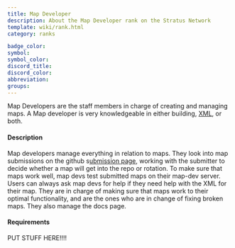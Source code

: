 ```yaml
---
title: Map Developer
description: About the Map Developer rank on the Stratus Network
template: wiki/rank.html
category: ranks

badge_color: 
symbol: 
symbol_color: 
discord_title: 
discord_color: 
abbreviation: 
groups: 
---
```


Map Developers are the staff members in charge of creating and managing maps. A Map developer is very knowledgeable in either building, [XML](xml), or both.

#### Description

Map developers manage everything in relation to maps. They look into map submissions on the github s[ubmission page](/https://github.com/StratusNetwork/Map-Rotations/issues?q=is%3Aopen+is%3Aissue), working with the submitter to decide whether a map will get into the repo or rotation. To make sure that maps work well, map devs test submitted maps on their map-dev server. Users can always ask map devs for help if they need help with the XML for their map. They are in charge of making sure that maps work to their optimal functionality, and are the ones who are in change of fixing broken maps. They also manage the docs page.

#### Requirements

PUT STUFF HERE!!!!
